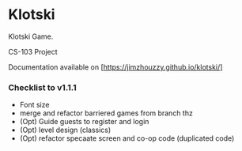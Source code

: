 # Klotski
Klotski Game.

CS-103 Project

Documentation available on [https://jimzhouzzy.github.io/klotski/]

### Checklist to v1.1.1
- Font size
- merge and refactor barriered games from branch thz
- (Opt) Guide guests to register and login
- (Opt) level design (classics)
- (Opt) refactor specaate screen and co-op code (duplicated code)
